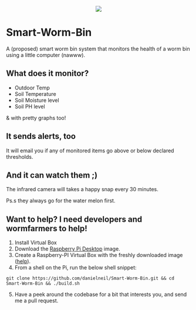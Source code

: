 <p align="center">
  <img src="https://github.com/danielneil/Smart-Worm-Bin/blob/main/shark/files/ui_patches/logofullsize.png?raw=true">
</p>


# Smart-Worm-Bin

A (proposed) smart worm bin system that monitors the health of a worm bin using a little computer (nawww).

## What does it monitor? 

* Outdoor Temp
* Soil Temperature 
* Soil Moisture level
* Soil PH level 

& with pretty graphs too!

## It sends alerts, too 

It will email you if any of monitored items go above or below declared thresholds. 

## And it can watch them ;)

The infrared camera will takes a happy snap every 30 minutes. 

Ps.s they always go for the water melon first. 

## Want to help? I need developers and wormfarmers to help!  

1. Install Virtual Box 
2. Download the [Raspberry Pi Desktop](https://www.raspberrypi.org/software/raspberry-pi-desktop/) image.
3. Create a Raspberry-PI Virtual Box with the freshly downloaded image ([help](https://roboticsbackend.com/install-raspbian-desktop-on-a-virtual-machine-virtualbox/)).
4. From a shell on the Pi, run the below shell snippet:
``` 
git clone https://github.com/danielneil/Smart-Worm-Bin.git && cd Smart-Worm-Bin && ./build.sh
```
5. Have a peek around the codebase for a bit that interests you, and send me a pull request. 
